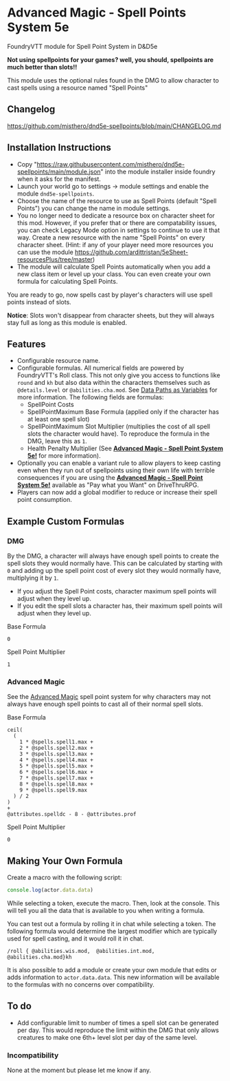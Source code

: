 # Advanced Magic - Spell Points System 5e
FoundryVTT module for Spell Point System in D&D5e

**Not using spellpoints for your games? well, you should, spellpoints are much better than slots!!**

This module uses the optional rules found in the DMG to allow character to cast spells using a resource named "Spell Points"

## Changelog
https://github.com/misthero/dnd5e-spellpoints/blob/main/CHANGELOG.md

## Installation Instructions
- Copy "https://raw.githubusercontent.com/misthero/dnd5e-spellpoints/main/module.json" into the module installer inside foundry when it asks for the manifest.
- Launch your world go to settings -> module settings and enable the module `dnd5e-spellpoints`.
- Choose the name of the resource to use as Spell Points (default "Spell Points") you can change the name in module settings.
- You no longer need to dedicate a resource box on character sheet for this mod. However, if you prefer that or there are compatability issues, you can check Legacy Mode option in settings to continue to use it that way. Create a new resource with the name "Spell Points" on every character sheet. (Hint: if any of your player need more resources you can use the module https://github.com/ardittristan/5eSheet-resourcesPlus/tree/master)
- The module will calculate Spell Points automatically when you add a new class item or level up your class. You can even create your own formula for calculating Spell Points.


You are ready to go, now spells cast by player's characters will use spell points instead of slots.


**Notice**: Slots won't disappear from character sheets, but they will always stay full as long as this module is enabled.

## Features
- Configurable resource name.
- Configurable formulas. All numerical fields are powered by FoundryVTT's Roll class. This not only give you access to functions like `round` and `kh` but also data within the characters themselves such as `@details.level` or `@abilities.cha.mod`. See [Data Paths as Variables](https://foundryvtt.com/article/dice-advanced/) for more information. The following fields are formulas:
    - SpellPoint Costs
    - SpellPointMaximum Base Formula (applied only if the character has at least one spell slot)
    - SpellPointMaximum Slot Multiplier (multiplies the cost of all spell slots the character would have). To reproduce the formula in the DMG, leave this as `1`.
    - Health Penalty Multiplier (See **[Advanced Magic - Spell Point System 5e!](https://www.drivethrurpg.com/product/272967/Advanced-Magic--Spell-Points-System-5e)** for more information).
- Optionally you can enable a variant rule to allow players to keep casting even when they run out of spellpoints using their own life with terrible consequences if you are using the **[Advanced Magic - Spell Point System 5e!](https://www.drivethrurpg.com/product/272967/Advanced-Magic--Spell-Points-System-5e)** available as "Pay what you Want" on DriveThruRPG.
- Players can now add a global modifier to reduce or increase their spell point consumption.

## Example Custom Formulas

### DMG
By the DMG, a character will always have enough spell points to create the spell slots they would normally have. This can be calculated by starting with `0` and  adding up the spell point cost of every slot they would normally have, multiplying it by `1`.
* If you adjust the Spell Point costs, character maximum spell points will adjust when they level up.
* If you edit the spell slots a character has, their maximum spell points will adjust when they level up.


Base Formula
```
0
```

Spell Point Multiplier
```
1
```


### Advanced Magic
See the [Advanced Magic](https://www.dmsguild.com/product/272967/Advanced-Magic--Spell-Points-System-5e) spell point system for why characters may not always have enough spell points to cast all of their normal spell slots.

Base Formula
```
ceil(
  (
    1 * @spells.spell1.max +
    2 * @spells.spell2.max +
    3 * @spells.spell3.max +
    4 * @spells.spell4.max +
    5 * @spells.spell5.max +
    6 * @spells.spell6.max +
    7 * @spells.spell7.max +
    8 * @spells.spell8.max +
    9 * @spells.spell9.max
  ) / 2
)
+
@attributes.spelldc - 8 - @attributes.prof
```

Spell Point Multiplier
```
0
```

## Making Your Own Formula

Create a macro with the following script:
```js
console.log(actor.data.data)
```

While selecting a token, execute the macro. Then, look at the console. This will tell you all the data that is available to you when writing a formula.

You can test out a formula by rolling it in chat while selecting a token. The following formula would determine the largest modifier which are typically used for spell casting, and it would roll it in chat.
```
/roll { @abilities.wis.mod,  @abilities.int.mod,  @abilities.cha.mod}kh
```

It is also possible to add a module or create your own module that edits or adds information to `actor.data.data`. This new information will be available to the formulas with no concerns over compatibility.


## To do
- Add configurable limit to number of times a spell slot can be generated per day. This would reproduce the limit within the DMG that only allows creatures to make one 6th+ level slot per day of the same level.

### Incompatibility
None at the moment but please let me know if any.
